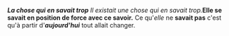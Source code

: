 __*La chose qui en savait trop*__
*Il existait une chose qui en savait trop.*__Elle se savait en position de force avec ce savoir.__ Ce qu'*elle* ne __savait pas__ c'est qu'à partir d'__*aujourd'hui*__ tout allait changer.
